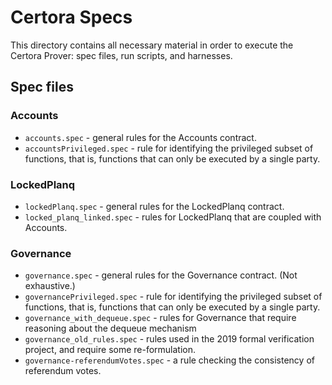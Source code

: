 # Certora Specs

This directory contains all necessary material in order to execute the Certora Prover: spec files, run scripts, and harnesses.

## Spec files

### Accounts
- `accounts.spec` - general rules for the Accounts contract.
- `accountsPrivileged.spec` - rule for identifying the privileged subset of functions, that is, functions that can only be executed by a single party.

### LockedPlanq
- `lockedPlanq.spec` - general rules for the LockedPlanq contract.
- `locked_planq_linked.spec` - rules for LockedPlanq that are coupled with Accounts.

### Governance
- `governance.spec` - general rules for the Governance contract. (Not exhaustive.)
- `governancePrivileged.spec` - rule for identifying the privileged subset of functions, that is, functions that can only be executed by a single party.
- `governance_with_dequeue.spec` - rules for Governance that require reasoning about the dequeue mechanism
- `governance_old_rules.spec` - rules used in the 2019 formal verification project, and require some re-formulation.
- `governance-referendumVotes.spec` - a rule checking the consistency of referendum votes.
